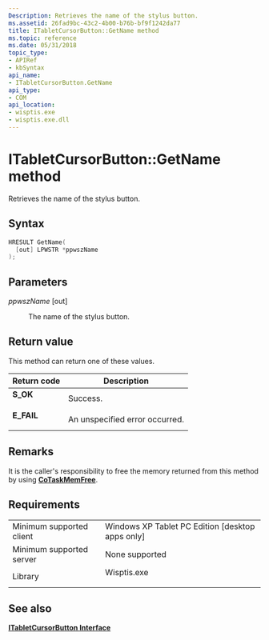 ```yaml
---
Description: Retrieves the name of the stylus button.
ms.assetid: 26fad9bc-43c2-4b00-b76b-bf9f1242da77
title: ITabletCursorButton::GetName method
ms.topic: reference
ms.date: 05/31/2018
topic_type: 
- APIRef
- kbSyntax
api_name: 
- ITabletCursorButton.GetName
api_type: 
- COM
api_location: 
- wisptis.exe
- wisptis.exe.dll
---
```


# ITabletCursorButton::GetName method

Retrieves the name of the stylus button.

## Syntax


```C++
HRESULT GetName(
  [out] LPWSTR *ppwszName
);
```



## Parameters

<dl> <dt>

*ppwszName* \[out\]
</dt> <dd>

The name of the stylus button.

</dd> </dl>

## Return value

This method can return one of these values.



| Return code                                                                            | Description                               |
|----------------------------------------------------------------------------------------|-------------------------------------------|
| <dl> <dt>**S\_OK**</dt> </dl>   | Success.<br/>                       |
| <dl> <dt>**E\_FAIL**</dt> </dl> | An unspecified error occurred.<br/> |



 

## Remarks

It is the caller's responsibility to free the memory returned from this method by using [**CoTaskMemFree**](/windows/desktop/api/combaseapi/nf-combaseapi-cotaskmemfree).

## Requirements



|                                     |                                                                                        |
|-------------------------------------|----------------------------------------------------------------------------------------|
| Minimum supported client<br/> | Windows XP Tablet PC Edition \[desktop apps only\]<br/>                          |
| Minimum supported server<br/> | None supported<br/>                                                              |
| Library<br/>                  | <dl> <dt>Wisptis.exe</dt> </dl> |



## See also

<dl> <dt>

[**ITabletCursorButton Interface**](itabletcursorbutton.md)
</dt> </dl>

 

